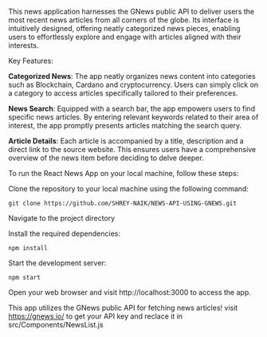 This news application harnesses the GNews public API to deliver users the most recent news articles from all corners of the globe. Its interface is intuitively designed, offering neatly categorized news pieces, enabling users to effortlessly explore and engage with articles aligned with their interests.

Key Features:

**Categorized News**: The app neatly organizes news content into  categories such as Blockchain, Cardano and cryptocurrency. Users can simply click on a category to access articles specifically tailored to their preferences.

**News Search**: Equipped with a search bar, the app empowers users to find specific news articles. By entering relevant keywords related to their area of interest, the app promptly presents articles matching the search query.

**Article Details**: Each article is accompanied by a title, description and a direct link to the source website. This ensures users have a comprehensive overview of the news item before deciding to delve deeper.

To run the React News App on your local machine, follow these steps:

Clone the repository to your local machine using the following command:

```git clone https://github.com/SHREY-NAIK/NEWS-API-USING-GNEWS.git```

Navigate to the project directory

Install the required dependencies:

```npm install```

Start the development server:

```npm start```

Open your web browser and visit http://localhost:3000 to access the app.

This app utilizes the GNews public API for fetching news articles!
visit https://gnews.io/ to get your API key and reclace it in src/Components/NewsList.js

